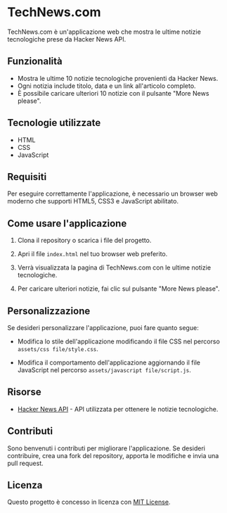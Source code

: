 # TechNews.com

TechNews.com è un'applicazione web che mostra le ultime notizie tecnologiche prese da Hacker News API.

## Funzionalità

- Mostra le ultime 10 notizie tecnologiche provenienti da Hacker News.
- Ogni notizia include titolo, data e un link all'articolo completo.
- È possibile caricare ulteriori 10 notizie con il pulsante "More News please".

## Tecnologie utilizzate

- HTML
- CSS
- JavaScript

## Requisiti

Per eseguire correttamente l'applicazione, è necessario un browser web moderno che supporti HTML5, CSS3 e JavaScript abilitato.

## Come usare l'applicazione

1. Clona il repository o scarica i file del progetto.

2. Apri il file `index.html` nel tuo browser web preferito.

3. Verrà visualizzata la pagina di TechNews.com con le ultime notizie tecnologiche.

4. Per caricare ulteriori notizie, fai clic sul pulsante "More News please".

## Personalizzazione

Se desideri personalizzare l'applicazione, puoi fare quanto segue:

- Modifica lo stile dell'applicazione modificando il file CSS nel percorso `assets/css file/style.css`.

- Modifica il comportamento dell'applicazione aggiornando il file JavaScript nel percorso `assets/javascript file/script.js`.

## Risorse

- [Hacker News API](https://github.com/HackerNews/API) - API utilizzata per ottenere le notizie tecnologiche.

## Contributi

Sono benvenuti i contributi per migliorare l'applicazione. Se desideri contribuire, crea una fork del repository, apporta le modifiche e invia una pull request.

## Licenza

Questo progetto è concesso in licenza con [MIT License](LICENSE).

